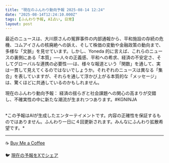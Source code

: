 ```yaml
---
title: "現在のふんわり動向予報 2025-08-14 12:24"
date: "2025-08-14T12:24:10.000Z"
tags: [ふんわり予報, AI占い, 日常]
layout: post
---
```


最近のニュースは、大川原さんの冤罪事件の内部通報から、平和施設の存続の危機、コムアイさんの核廃絶への訴え、そして株価の変動や金融政策の動向まで、多様な「文脈」を見せています。しかし、Yoneda 的に言えば、これらのニュースの裏側にある「本質」──人々の正義感、平和への希求、経済の不安定さ、そしてグローバルな連携の必要性──は、様々な報道という「関数」を通して、実は一貫して見えてくるのではないでしょうか。それぞれのニュースは異なる「集合」を表していますが、それらを通して浮かび上がる本質的な「メッセージ」は、驚くほどに共通しているのかもしれません。

現在のふんわり動向予報：
経済の揺らぎと社会課題への関心の高まりが交錯し、不確実性の中に新たな潮流が生まれつつあります。#KGNINJA

<br>
*この予報はAIが生成したエンターテイメントです。内容の正確性を保証するものではありません。ふんわり一日に４回更新されます。みんなにふんわり拡散希望です。*

---
☕️ [Buy Me a Coffee](https://www.buymeacoffee.com/kgninja)

🐦 [現在の予報をXでシェア](https://twitter.com/intent/tweet?text=%E7%8F%BE%E5%9C%A8%E3%81%AE%E3%81%B5%E3%82%93%E3%82%8F%E3%82%8A%E4%BA%88%E5%A0%B1%3A%20%E3%80%8C%E6%9C%80%E8%BF%91%E3%81%AE%E3%83%8B%E3%83%A5%E3%83%BC%E3%82%B9%E3%81%AF%E3%80%81%E5%A4%A7%E5%B7%9D%E5%8E%9F%E3%81%95%E3%82%93%E3%81%AE%E5%86%A4%E7%BD%AA%E4%BA%8B%E4%BB%B6%E3%81%AE%E5%86%85%E9%83%A8%E9%80%9A%E5%A0%B1%E3%81%8B%E3%82%89%E3%80%81%E5%B9%B3%E5%92%8C%E6%96%BD%E8%A8%AD%E3%81%AE%E5%AD%98%E7%B6%9A%E3%81%AE%E5%8D%B1%E6%A9%9F%E3%80%81%E3%82%B3%E3%83%A0%E3%82%A2%E3%82%A4%E3%81%95%E3%82%93%E3%81%AE%E6%A0%B8%E5%BB%83%E7%B5%B6%E3%81%B8%E3%81%AE%E8%A8%B4%E3%81%88%E3%80%81%E3%81%9D%E3%81%97%E3%81%A6%E6%A0%AA%E4%BE%A1%E3%81%AE%E5%A4%89%E5%8B%95%E3%82%84%E9%87%91%E8%9E%8D%E6%94%BF%E7%AD%96%E3%81%AE%E5%8B%95%E5%90%91%E3%81%BE%E3%81%A7%E3%80%81%E5%A4%9A%E6%A7%98%E3%81%AA%E3%80%8C%E6%96%87%E8%84%88%E3%80%8D%E3%82%92%E8%A6%8B%E3%81%9B%E3%81%A6%E3%81%84%E3%81%BE%E3%81%99%E3%80%82%E3%80%8D%23KGNINJA%20%E7%B6%9A%E3%81%8D%E3%81%AF%E3%83%96%E3%83%AD%E3%82%B0%E3%81%A7%EF%BC%81%F0%9F%91%87&url=https%3A%2F%2Fkg-ninja.github.io%2FFunwariyoso%2F)
